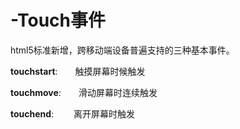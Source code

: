 # -Touch事件
html5标准新增，跨移动端设备普遍支持的三种基本事件。

  <b>touchstart</b>:　　触摸屏幕时候触发</br>
  
  <b>touchmove</b>:　　滑动屏幕时连续触发</br>
  
  <b>touchend</b>:　　 离开屏幕时触发</br>
  
  
